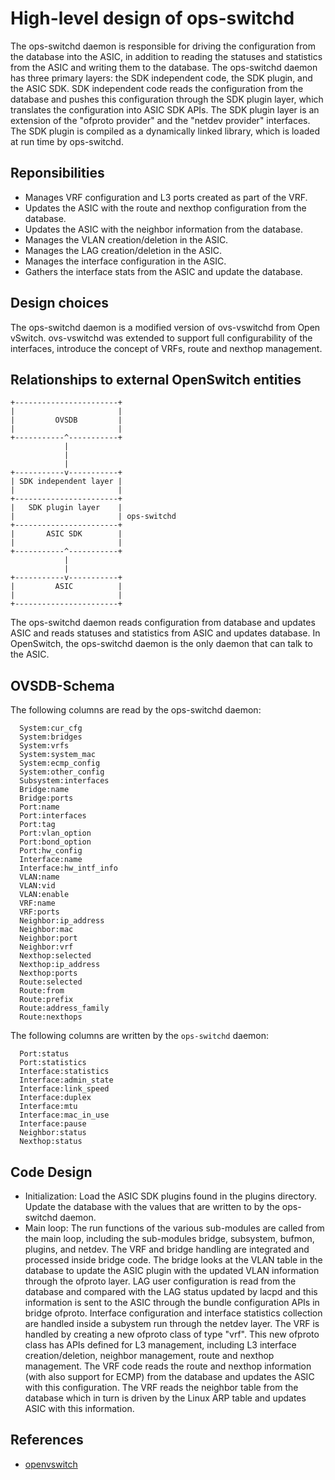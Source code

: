 # High-level design of ops-switchd
The ops-switchd daemon is responsible for driving the configuration from the database into the ASIC, in addition to reading the statuses and statistics from the ASIC and writing them to the database.
The ops-switchd daemon has three primary layers: the SDK independent code, the SDK plugin, and the ASIC SDK. SDK independent code reads the configuration from the database and pushes this configuration through the SDK plugin layer, which translates the configuration into ASIC SDK APIs. The SDK plugin layer is an extension of the "ofproto provider" and the "netdev provider" interfaces. The SDK plugin is compiled as a dynamically linked library, which is loaded at run time by ops-switchd.

## Reponsibilities
* Manages VRF configuration and L3 ports created as part of the VRF.
* Updates the ASIC with the route and nexthop configuration from the database.
* Updates the ASIC with the neighbor information from the database.
* Manages the VLAN creation/deletion in the ASIC.
* Manages the LAG creation/deletion in the ASIC.
* Manages the interface configuration in the ASIC.
* Gathers the interface stats from the ASIC and update the database.

##  Design choices
The ops-switchd daemon is a modified version of ovs-vswitchd from Open vSwitch. ovs-vswitchd was extended to support full configurability of the interfaces, introduce the concept of VRFs, route and nexthop management.

## Relationships to external OpenSwitch entities

```ditaa
+-----------------------+
|                       |
|         OVSDB         |
|                       |
+-----------^-----------+
            |
            |
            |
+-----------v-----------+
| SDK independent layer |
|                       |
+-----------------------+
|   SDK plugin layer    |
|                       | ops-switchd
+-----------------------+
|       ASIC SDK        |
|                       |
+-----------^-----------+
            |
            |
+-----------v-----------+
|         ASIC          |
|                       |
+-----------------------+
```
The ops-switchd daemon reads configuration from database and updates ASIC and reads statuses and statistics from ASIC and updates database. In OpenSwitch, the ops-switchd daemon is the only daemon that can talk to the ASIC.

## OVSDB-Schema
The following columns are read by the ops-switchd daemon:
```
  System:cur_cfg
  System:bridges
  System:vrfs
  System:system_mac
  System:ecmp_config
  System:other_config
  Subsystem:interfaces
  Bridge:name
  Bridge:ports
  Port:name
  Port:interfaces
  Port:tag
  Port:vlan_option
  Port:bond_option
  Port:hw_config
  Interface:name
  Interface:hw_intf_info
  VLAN:name
  VLAN:vid
  VLAN:enable
  VRF:name
  VRF:ports
  Neighbor:ip_address
  Neighbor:mac
  Neighbor:port
  Neighbor:vrf
  Nexthop:selected
  Nexthop:ip_address
  Nexthop:ports
  Route:selected
  Route:from
  Route:prefix
  Route:address_family
  Route:nexthops
```

The following columns are written by the `ops-switchd` daemon:
```
  Port:status
  Port:statistics
  Interface:statistics
  Interface:admin_state
  Interface:link_speed
  Interface:duplex
  Interface:mtu
  Interface:mac_in_use
  Interface:pause
  Neighbor:status
  Nexthop:status
```

## Code Design
* Initialization: Load the ASIC SDK plugins found in the plugins directory. Update the database with the values that are written to by the ops-switchd daemon.
* Main loop: The run functions of the various sub-modules are called from the main loop, including the sub-modules bridge, subsystem, bufmon, plugins, and netdev. The VRF and bridge handling are integrated and processed inside bridge code. The bridge looks at the VLAN table in the database to update the ASIC plugin with the updated VLAN information through the ofproto layer. LAG user configuration is read from the database and compared with the LAG status updated by lacpd and this information is sent to the ASIC through the bundle configuration APIs in bridge ofproto. Interface configuration and interface statistics collection are handled inside a subystem run through the netdev layer. The VRF is handled by creating a new ofproto class of type "vrf". This new ofproto class has APIs defined for L3 management, including L3 interface creation/deletion, neighbor management, route and nexthop management. The VRF code reads the route and nexthop information (with also support for ECMP) from the database and updates the ASIC with this configuration. The VRF reads the neighbor table from the database which in turn is driven by the Linux ARP table and updates ASIC with this information.

## References
* [openvswitch](http://www.openvswitch.org)
